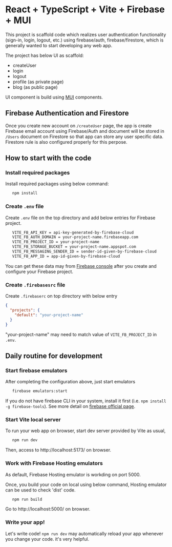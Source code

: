 # React + TypeScript + Vite + Firebase + MUI

This project is scaffold code which realizes user authentication functionality (sign-in, login, logout, etc.) using firebase/auth, firebase/firestore, which is generally wanted to start developing any web app.

The project has below UI as scaffold:
 - createUser
 - login
 - logout
 - profile (as private page)
 - blog (as public page)

UI component is build using [MUI](https://mui.com) components.

## Firebase Authentication and Firestore

Once you create new account on `/createUser` page, the app is create Firebase email account using Firebase/Auth and document will be stored in `/Users` document on Firestore so that app can store any user specific data. Firestore rule is also configured properly for this perpose.

## How to start with the code

### Install required packages
Install required packages using below command:

```js
   npm install
```

### Create `.env` file
Create `.env` file on the top directory and add below entries for Firebase project.


```bash
   VITE_FB_API_KEY = api-key-generated-by-firebase-cloud
   VITE_FB_AUTH_DOMAIN = your-project-name.firebaseapp.com
   VITE_FB_PROJECT_ID = your-project-name
   VITE_FB_STORAGE_BUCKET = your-project-name.appspot.com
   VITE_FB_MESSAGING_SENDER_ID = sender-id-given-by-firebase-cloud
   VITE_FB_APP_ID = app-id-given-by-firebase-cloud
```

You can get these data may from [Firebase console](https://console.firebase.google.com/) after you create and configure your Firebase project.


### Create `.firebasesrc` file
Create `.firebaserc` on top directory with below entry

```json
{
  "projects": {
    "default": "your-project-name"
  }
}
```

"your-project-name" may need to match value of `VITE_FB_PROJECT_ID` in `.env`.

## Daily routine for development 

### Start firebase emulators

After completing the configuration above, just start emulators

```bash
   firebase emulators:start
```

If you do not have firebase CLI in your system, install it first (i.e. `npm install -g firebase-tools`). See more detail on [firebase official page](https://firebase.google.com/docs/cli).


### Start Vite local server 
To run your web app on browser, start dev server provided by Vite as usual,

```bash
   npm run dev
```

Then, access to http://localhost:5173/ on browser.

### Work with Firebase Hosting emulators

As default, Firebase Hosting emulator is workding on port 5000.

Once, you build your code on local using below command, Hosting emulator can be used to check 'dist' code.

```bash
   npm run build
```

Go to http://localhost:5000/ on browser.

### Write your app!

Let's write code! `npm run dev` may automatically reload your app whenever you change your code. it's very helpful.

